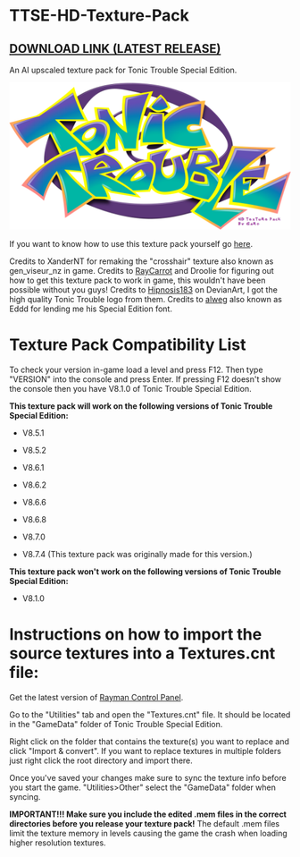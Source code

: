 # TTSE-HD-Texture-Pack
## [DOWNLOAD LINK (LATEST RELEASE)](https://github.com/TonicGaro/TTSE-HD-Texture-Pack/releases/latest/download/TTSE.HD.7z)
An AI upscaled texture pack for Tonic Trouble Special Edition.

![](https://github.com/TonicGaro/TTSE-HD-Texture-Pack/blob/main/TTSE%20HD%20Logo.png)

If you want to know how to use this texture pack yourself go [here](https://raymanpc.com/forum/viewtopic.php?t=74792).

Credits to XanderNT for remaking the "crosshair" texture also known as gen_viseur_nz in game. Credits to [RayCarrot](https://github.com/RayCarrot) and Droolie for figuring out how to get this texture pack to work in game, this wouldn't have been possible without you guys! Credits to [Hipnosis183](https://www.deviantart.com/hipnosis183) on DevianArt, I got the high quality Tonic Trouble logo from them. Credits to [alweg](https://github.com/alweg) also known as Eddd for lending me his Special Edition font.

# Texture Pack Compatibility List
To check your version in-game load a level and press F12. Then type "VERSION" into the console and press Enter. If pressing F12 doesn't show the console then you have V8.1.0 of Tonic Trouble Special Edition.

**This texture pack will work on the following versions of Tonic Trouble Special Edition:**

* V8.5.1

* V8.5.2

* V8.6.1

* V8.6.2

* V8.6.6

* V8.6.8

* V8.7.0

* V8.7.4 (This texture pack was originally made for this version.)

**This texture pack won't work on the following versions of Tonic Trouble Special Edition:**

* V8.1.0

# Instructions on how to import the source textures into a Textures.cnt file:
Get the latest version of [Rayman Control Panel](https://github.com/RayCarrot/RayCarrot.RCP.Metro/releases).

Go to the "Utilities" tab and open the "Textures.cnt" file. It should be located in the "GameData" folder of Tonic Trouble Special Edition.

Right click on the folder that contains the texture(s) you want to replace and click "Import & convert". If you want to replace textures in multiple folders just right click the root directory and import there. 

Once you've saved your changes make sure to sync the texture info before you start the game. "Utilities>Other" select the "GameData" folder when syncing.

**IMPORTANT!!! Make sure you include the edited .mem files in the correct directories before you release your texture pack!** The default .mem files limit the texture memory in levels causing the game the crash when loading higher resolution textures.
